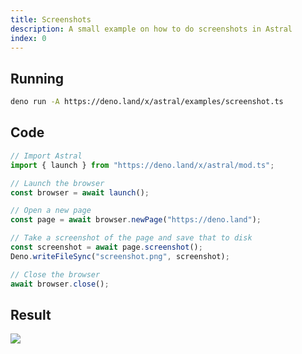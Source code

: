 ```yaml
---
title: Screenshots
description: A small example on how to do screenshots in Astral
index: 0
---
```


## Running

```bash
deno run -A https://deno.land/x/astral/examples/screenshot.ts
```

## Code

```ts
// Import Astral
import { launch } from "https://deno.land/x/astral/mod.ts";

// Launch the browser
const browser = await launch();

// Open a new page
const page = await browser.newPage("https://deno.land");

// Take a screenshot of the page and save that to disk
const screenshot = await page.screenshot();
Deno.writeFileSync("screenshot.png", screenshot);

// Close the browser
await browser.close();
```

## Result

<img src="/examples/screenshot.png">
